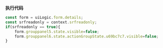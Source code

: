 <p class="panel-title"><b>执行代码</b></p>

```javascript
const form = uiLogic.form.details;
const srfreadonly = context.srfreadonly;
if(srfreadonly == true){
    form.grouppanel5.state.visible=false;
    form.grouppanel6.state.actionGroupState.u69bc7c7.visible=false;
}
```
